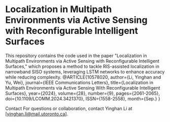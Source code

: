 
# Localization in Multipath Environments via Active Sensing with Reconfigurable Intelligent Surfaces

This repository contains the code used in the paper "Localization in Multipath Environments via Active Sensing with Reconfigurable Intelligent Surfaces," which proposes a method to tackle RIS-assisted localization in narrowband SISO systems, leveraging LSTM networks to enhance accuracy while reducing complexity.
@ARTICLE{10578020,
  author={Li, Yinghan and Yu, Wei},
  journal={IEEE Communications Letters}, 
  title={Localization in Multipath Environments via Active Sensing With Reconfigurable Intelligent Surfaces}, 
  year={2024},
  volume={28},
  number={9},
  pages={2061-2065},
  doi={10.1109/LCOMM.2024.3421370},
  ISSN={1558-2558},
  month={Sep.}
}


Contact
For questions or collaboration, contact Yinghan Li at [yinghan.li@mail.utoronto.ca].

